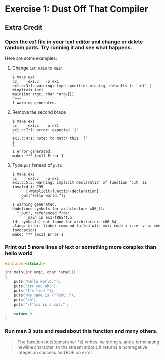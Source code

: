 # Exercise 1: Dust Off That Compiler
## Extra Credit
### Open the ex1 file in your text editor and change or delete random parts. Try running it and see what happens.
Here are some examples:  

1. Change `int main` to `main`

    ```
    $ make ex1
    cc     ex1.c   -o ex1
    ex1.c:3:1: warning: type specifier missing, defaults to 'int' [-Wimplicit-int]
    main(int argc, char *argv[])
    ^~~~
    1 warning generated.
    ```
2. Remove the second brace

    ```
    $ make ex1
    cc     ex1.c   -o ex1
    ex1.c:7:1: error: expected '}'
    ^
    ex1.c:4:1: note: to match this '{'
    {
    ^
    1 error generated.
    make: *** [ex1] Error 1
    ```
3. Type `put` instead of `puts`

    ```
    $ make ex1
    cc     ex1.c   -o ex1
    ex1.c:5:5: warning: implicit declaration of function 'put' is invalid in C99
          [-Wimplicit-function-declaration]
        put("Hello world.");
        ^
    1 warning generated.
    Undefined symbols for architecture x86_64:
      "_put", referenced from:
          _main in ex1-f86544.o
    ld: symbol(s) not found for architecture x86_64
    clang: error: linker command failed with exit code 1 (use -v to see invocation)
    make: *** [ex1] Error 1
    ```
    
### Print out 5 more lines of text or something more complex than hello world.
```c
#include <stdio.h>

int main(int argc, char *argv[])
{
    puts("Hello world.");
    puts("Are you ok?");
    puts("I'm fine.");
    puts("My name is \"Tom\".");
    puts("\n");
    puts("\tThis is a cat.");
    
    return 0;
}
```
### Run man 3 puts and read about this function and many others.
> The function puts(const char *s) writes the string s, and a terminating newline character, to the stream stdout, it returns a nonnegative integer on success and EOF on error.
